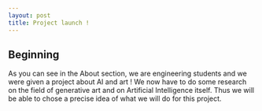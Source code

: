 ```yaml
---
layout: post
title: Project launch !
---
```


## Beginning 

As you can see in the About section, we are engineering students and we were given a project about AI and art ! We now have to do some research on the field of generative art and on Artificial Intelligence itself. Thus we will be able to chose a precise idea of what we will do for this project.

